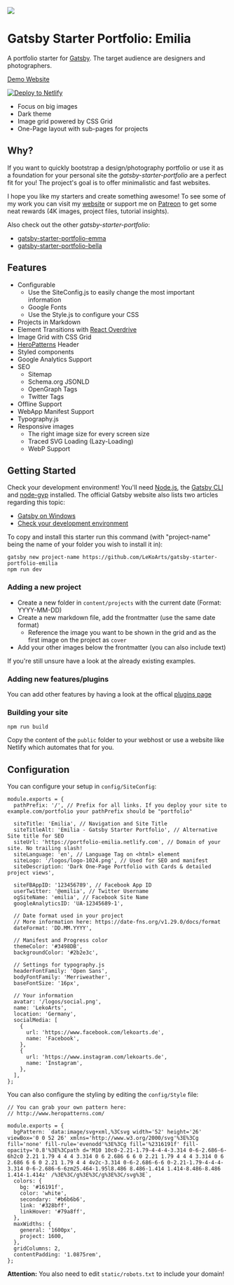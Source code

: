 ![](https://i.imgur.com/xPj0ICn.png)

# Gatsby Starter Portfolio: Emilia

A portfolio starter for [Gatsby](https://www.gatsbyjs.org/). The target audience are designers and photographers.

[Demo Website](https://portfolio-emilia.netlify.com/)

[![Deploy to Netlify](https://www.netlify.com/img/deploy/button.svg)](https://app.netlify.com/start/deploy?repository=https://github.com/LeKoArts/gatsby-starter-portfolio-emilia)

- Focus on big images
- Dark theme
- Image grid powered by CSS Grid
- One-Page layout with sub-pages for projects

## Why?

If you want to quickly bootstrap a design/photography portfolio or use it as a foundation for your personal site the *gatsby-starter-portfolio* are a perfect fit for you! The project's goal is to offer minimalistic and fast websites. 

I hope you like my starters and create something awesome! To see some of my work you can visit my [website](https://www.lekoarts.de) or support me on [Patreon](https://www.patreon.com/lekoarts) to get some neat rewards (4K images, project files, tutorial insights).

Also check out the other *gatsby-starter-portfolio*:
- [gatsby-starter-portfolio-emma](https://github.com/LeKoArts/gatsby-starter-portfolio-emma)
- [gatsby-starter-portfolio-bella](https://github.com/LeKoArts/gatsby-starter-portfolio-bella)

## Features

- Configurable
    - Use the SiteConfig.js to easily change the most important information
    - Google Fonts
    - Use the Style.js to configure your CSS
- Projects in Markdown
- Element Transitions with [React Overdrive](https://github.com/berzniz/react-overdrive)
- Image Grid with CSS Grid
- [HeroPatterns](http://www.heropatterns.com/) Header
- Styled components
- Google Analytics Support
- SEO
    - Sitemap
    - Schema.org JSONLD
    - OpenGraph Tags
    - Twitter Tags
- Offline Support
- WebApp Manifest Support
- Typography.js
- Responsive images
    - The right image size for every screen size
    - Traced SVG Loading (Lazy-Loading)
    - WebP Support

## Getting Started

Check your development environment! You'll need [Node.js](https://nodejs.org/en/), the [Gatsby CLI](https://www.gatsbyjs.org/docs/) and [node-gyp](https://github.com/nodejs/node-gyp#installation) installed. The official Gatsby website also lists two articles regarding this topic:
- [Gatsby on Windows](https://www.gatsbyjs.org/docs/gatsby-on-windows/)
- [Check your development environment](https://www.gatsbyjs.org/tutorial/part-one/#check-your-development-environment)

To copy and install this starter run this command (with "project-name" being the name of your folder you wish to install it in):

```
gatsby new project-name https://github.com/LeKoArts/gatsby-starter-portfolio-emilia
npm run dev
```

### Adding a new project
- Create a new folder in ``content/projects`` with the current date (Format: YYYY-MM-DD)
- Create a new markdown file, add the frontmatter (use the same date format)
    - Reference the image you want to be shown in the grid and as the first image on the project as ``cover``
- Add your other images below the frontmatter (you can also include text)

If you're still unsure have a look at the already existing examples.

### Adding new features/plugins

You can add other features by having a look at the offical [plugins page](https://www.gatsbyjs.org/docs/plugins/)

### Building your site

```
npm run build
```
Copy the content of the ``public`` folder to your webhost or use a website like Netlify which automates that for you.

## Configuration

You can configure your setup in ``config/SiteConfig``:

```JS
module.exports = {
  pathPrefix: '/', // Prefix for all links. If you deploy your site to example.com/portfolio your pathPrefix should be "portfolio"

  siteTitle: 'Emilia', // Navigation and Site Title
  siteTitleAlt: 'Emilia - Gatsby Starter Portfolio', // Alternative Site title for SEO
  siteUrl: 'https://portfolio-emilia.netlify.com', // Domain of your site. No trailing slash!
  siteLanguage: 'en', // Language Tag on <html> element
  siteLogo: '/logos/logo-1024.png', // Used for SEO and manifest
  siteDescription: 'Dark One-Page Portfolio with Cards & detailed project views',

  siteFBAppID: '123456789', // Facebook App ID
  userTwitter: '@emilia', // Twitter Username
  ogSiteName: 'emilia', // Facebook Site Name
  googleAnalyticsID: 'UA-12345689-1',

  // Date format used in your project
  // More information here: https://date-fns.org/v1.29.0/docs/format
  dateFormat: 'DD.MM.YYYY',

  // Manifest and Progress color
  themeColor: '#3498DB',
  backgroundColor: '#2b2e3c',

  // Settings for typography.js
  headerFontFamily: 'Open Sans',
  bodyFontFamily: 'Merriweather',
  baseFontSize: '16px',

  // Your information
  avatar: '/logos/social.png',
  name: 'LekoArts',
  location: 'Germany',
  socialMedia: [
    {
      url: 'https://www.facebook.com/lekoarts.de',
      name: 'Facebook',
    },
    {
      url: 'https://www.instagram.com/lekoarts.de',
      name: 'Instagram',
    },
  ],
};
```

You can also configure the styling by editing the ``config/Style`` file:

```JS
// You can grab your own pattern here:
// http://www.heropatterns.com/

module.exports = {
  bgPattern: `data:image/svg+xml,%3Csvg width='52' height='26' viewBox='0 0 52 26' xmlns='http://www.w3.org/2000/svg'%3E%3Cg fill='none' fill-rule='evenodd'%3E%3Cg fill='%2316191f' fill-opacity='0.8'%3E%3Cpath d='M10 10c0-2.21-1.79-4-4-4-3.314 0-6-2.686-6-6h2c0 2.21 1.79 4 4 4 3.314 0 6 2.686 6 6 0 2.21 1.79 4 4 4 3.314 0 6 2.686 6 6 0 2.21 1.79 4 4 4v2c-3.314 0-6-2.686-6-6 0-2.21-1.79-4-4-4-3.314 0-6-2.686-6-6zm25.464-1.95l8.486 8.486-1.414 1.414-8.486-8.486 1.414-1.414z' /%3E%3C/g%3E%3C/g%3E%3C/svg%3E`,
  colors: {
    bg: '#16191f',
    color: 'white',
    secondary: '#b6b6b6',
    link: '#328bff',
    linkHover: '#79a8ff',
  },
  maxWidths: {
    general: '1600px',
    project: 1600,
  },
  gridColumns: 2,
  contentPadding: '1.0875rem',
};
```

**Attention:** You also need to edit ``static/robots.txt`` to include your domain!